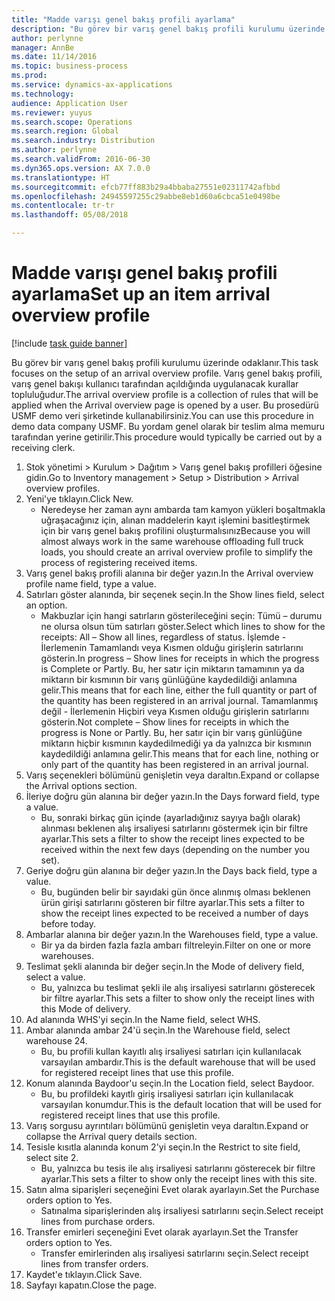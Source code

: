 ```yaml
---
title: "Madde varışı genel bakış profili ayarlama"
description: "Bu görev bir varış genel bakış profili kurulumu üzerinde odaklanır."
author: perlynne
manager: AnnBe
ms.date: 11/14/2016
ms.topic: business-process
ms.prod: 
ms.service: dynamics-ax-applications
ms.technology: 
audience: Application User
ms.reviewer: yuyus
ms.search.scope: Operations
ms.search.region: Global
ms.search.industry: Distribution
ms.author: perlynne
ms.search.validFrom: 2016-06-30
ms.dyn365.ops.version: AX 7.0.0
ms.translationtype: HT
ms.sourcegitcommit: efcb77ff883b29a4bbaba27551e02311742afbbd
ms.openlocfilehash: 24945597255c29abbe8eb1d60a6cbca51e0498be
ms.contentlocale: tr-tr
ms.lasthandoff: 05/08/2018

---
```

# <a name="set-up-an-item-arrival-overview-profile"></a><span data-ttu-id="3deb8-103">Madde varışı genel bakış profili ayarlama</span><span class="sxs-lookup"><span data-stu-id="3deb8-103">Set up an item arrival overview profile</span></span>

[!include [task guide banner](../../includes/task-guide-banner.md)]

<span data-ttu-id="3deb8-104">Bu görev bir varış genel bakış profili kurulumu üzerinde odaklanır.</span><span class="sxs-lookup"><span data-stu-id="3deb8-104">This task focuses on the setup of an arrival overview profile.</span></span> <span data-ttu-id="3deb8-105">Varış genel bakış profili, varış genel bakışı kullanıcı tarafından açıldığında uygulanacak kurallar topluluğudur.</span><span class="sxs-lookup"><span data-stu-id="3deb8-105">The arrival overview profile is a collection of rules that will be applied when the Arrival overview page is opened by a user.</span></span> <span data-ttu-id="3deb8-106">Bu prosedürü USMF demo veri şirketinde kullanabilirsiniz.</span><span class="sxs-lookup"><span data-stu-id="3deb8-106">You can use this procedure in demo data company USMF.</span></span> <span data-ttu-id="3deb8-107">Bu yordam genel olarak bir teslim alma memuru tarafından yerine getirilir.</span><span class="sxs-lookup"><span data-stu-id="3deb8-107">This procedure would typically be carried out by a receiving clerk.</span></span>





1. <span data-ttu-id="3deb8-108">Stok yönetimi > Kurulum > Dağıtım > Varış genel bakış profilleri öğesine gidin.</span><span class="sxs-lookup"><span data-stu-id="3deb8-108">Go to Inventory management > Setup > Distribution > Arrival overview profiles.</span></span>
2. <span data-ttu-id="3deb8-109">Yeni'ye tıklayın.</span><span class="sxs-lookup"><span data-stu-id="3deb8-109">Click New.</span></span>
    * <span data-ttu-id="3deb8-110">Neredeyse her zaman aynı ambarda tam kamyon yükleri boşaltmakla uğraşacağınız için, alınan maddelerin kayıt işlemini basitleştirmek için bir varış genel bakış profilini oluşturmalısınız</span><span class="sxs-lookup"><span data-stu-id="3deb8-110">Because you will almost always work in the same warehouse offloading full truck loads, you should create an arrival overview profile to simplify the process of registering received items.</span></span>  
3. <span data-ttu-id="3deb8-111">Varış genel bakış profili alanına bir değer yazın.</span><span class="sxs-lookup"><span data-stu-id="3deb8-111">In the Arrival overview profile name field, type a value.</span></span>
4. <span data-ttu-id="3deb8-112">Satırları göster alanında, bir seçenek seçin.</span><span class="sxs-lookup"><span data-stu-id="3deb8-112">In the Show lines field, select an option.</span></span>
    * <span data-ttu-id="3deb8-113">Makbuzlar için hangi satırların gösterileceğini seçin:   Tümü – durumu ne olursa olsun tüm satırları göster.</span><span class="sxs-lookup"><span data-stu-id="3deb8-113">Select which lines to show for the receipts:   All – Show all lines, regardless of status.</span></span>   <span data-ttu-id="3deb8-114">İşlemde - İlerlemenin Tamamlandı veya Kısmen olduğu girişlerin satırlarını gösterin.</span><span class="sxs-lookup"><span data-stu-id="3deb8-114">In progress – Show lines for receipts in which the progress is Complete or Partly.</span></span> <span data-ttu-id="3deb8-115">Bu, her satır için miktarın tamamının ya da miktarın bir kısmının bir varış günlüğüne kaydedildiği anlamına gelir.</span><span class="sxs-lookup"><span data-stu-id="3deb8-115">This means that for each line, either the full quantity or part of the quantity has been registered in an arrival journal.</span></span>   <span data-ttu-id="3deb8-116">Tamamlanmış değil - İlerlemenin Hiçbiri veya Kısmen olduğu girişlerin satırlarını gösterin.</span><span class="sxs-lookup"><span data-stu-id="3deb8-116">Not complete – Show lines for receipts in which the progress is None or Partly.</span></span> <span data-ttu-id="3deb8-117">Bu, her satır için bir varış günlüğüne miktarın hiçbir kısmının kaydedilmediği ya da yalnızca bir kısmının kaydedildiği anlamına gelir.</span><span class="sxs-lookup"><span data-stu-id="3deb8-117">This means that for each line, nothing or only part of the quantity has been registered in an arrival journal.</span></span>  
5. <span data-ttu-id="3deb8-118">Varış seçenekleri bölümünü genişletin veya daraltın.</span><span class="sxs-lookup"><span data-stu-id="3deb8-118">Expand or collapse the Arrival options section.</span></span>
6. <span data-ttu-id="3deb8-119">İleriye doğru gün alanına bir değer yazın.</span><span class="sxs-lookup"><span data-stu-id="3deb8-119">In the Days forward field, type a value.</span></span>
    * <span data-ttu-id="3deb8-120">Bu, sonraki birkaç gün içinde (ayarladığınız sayıya bağlı olarak) alınması beklenen alış irsaliyesi satırlarını göstermek için bir filtre ayarlar.</span><span class="sxs-lookup"><span data-stu-id="3deb8-120">This sets a filter to show the receipt lines expected to be received within the next few days (depending on the number you set).</span></span>  
7. <span data-ttu-id="3deb8-121">Geriye doğru gün alanına bir değer yazın.</span><span class="sxs-lookup"><span data-stu-id="3deb8-121">In the Days back field, type a value.</span></span>
    * <span data-ttu-id="3deb8-122">Bu, bugünden belir bir sayıdaki gün önce alınmış olması beklenen ürün girişi satırlarını gösteren bir filtre ayarlar.</span><span class="sxs-lookup"><span data-stu-id="3deb8-122">This sets a filter to show the receipt lines expected to be received a number of days before today.</span></span>  
8. <span data-ttu-id="3deb8-123">Ambarlar alanına bir değer yazın.</span><span class="sxs-lookup"><span data-stu-id="3deb8-123">In the Warehouses field, type a value.</span></span>
    * <span data-ttu-id="3deb8-124">Bir ya da birden fazla fazla ambarı filtreleyin.</span><span class="sxs-lookup"><span data-stu-id="3deb8-124">Filter on one or more warehouses.</span></span>  
9. <span data-ttu-id="3deb8-125">Teslimat şekli alanında bir değer seçin.</span><span class="sxs-lookup"><span data-stu-id="3deb8-125">In the Mode of delivery field, select a value.</span></span>
    * <span data-ttu-id="3deb8-126">Bu, yalnızca bu teslimat şekli ile alış irsaliyesi satırlarını gösterecek bir filtre ayarlar.</span><span class="sxs-lookup"><span data-stu-id="3deb8-126">This sets a filter to show only the receipt lines with this Mode of delivery.</span></span>  
10. <span data-ttu-id="3deb8-127">Ad alanında WHS'yi seçin.</span><span class="sxs-lookup"><span data-stu-id="3deb8-127">In the Name field, select WHS.</span></span>
11. <span data-ttu-id="3deb8-128">Ambar alanında ambar 24'ü seçin.</span><span class="sxs-lookup"><span data-stu-id="3deb8-128">In the Warehouse field, select warehouse 24.</span></span>
    * <span data-ttu-id="3deb8-129">Bu, bu profili kullan kayıtlı alış irsaliyesi satırları için kullanılacak varsayılan ambardır.</span><span class="sxs-lookup"><span data-stu-id="3deb8-129">This is the default warehouse that will be used for registered receipt lines that use this profile.</span></span>  
12. <span data-ttu-id="3deb8-130">Konum alanında Baydoor'u seçin.</span><span class="sxs-lookup"><span data-stu-id="3deb8-130">In the Location field, select Baydoor.</span></span>
    * <span data-ttu-id="3deb8-131">Bu, bu profildeki kayıtlı giriş irsaliyesi satırları için kullanılacak varsayılan konumdur.</span><span class="sxs-lookup"><span data-stu-id="3deb8-131">This is the default location that will be used for registered receipt lines that use this profile.</span></span>  
13. <span data-ttu-id="3deb8-132">Varış sorgusu ayrıntıları bölümünü genişletin veya daraltın.</span><span class="sxs-lookup"><span data-stu-id="3deb8-132">Expand or collapse the Arrival query details section.</span></span>
14. <span data-ttu-id="3deb8-133">Tesisle kısıtla alanında konum 2'yi seçin.</span><span class="sxs-lookup"><span data-stu-id="3deb8-133">In the Restrict to site field, select site 2.</span></span>
    * <span data-ttu-id="3deb8-134">Bu, yalnızca bu tesis ile alış irsaliyesi satırlarını gösterecek bir filtre ayarlar.</span><span class="sxs-lookup"><span data-stu-id="3deb8-134">This sets a filter to show only the receipt lines with this site.</span></span>  
15. <span data-ttu-id="3deb8-135">Satın alma siparişleri seçeneğini Evet olarak ayarlayın.</span><span class="sxs-lookup"><span data-stu-id="3deb8-135">Set the Purchase orders option to Yes.</span></span>
    * <span data-ttu-id="3deb8-136">Satınalma siparişlerinden alış irsaliyesi satırlarını seçin.</span><span class="sxs-lookup"><span data-stu-id="3deb8-136">Select receipt lines from purchase orders.</span></span>  
16. <span data-ttu-id="3deb8-137">Transfer emirleri seçeneğini Evet olarak ayarlayın.</span><span class="sxs-lookup"><span data-stu-id="3deb8-137">Set the Transfer orders option to Yes.</span></span>
    * <span data-ttu-id="3deb8-138">Transfer emirlerinden alış irsaliyesi satırlarını seçin.</span><span class="sxs-lookup"><span data-stu-id="3deb8-138">Select receipt lines from transfer orders.</span></span>  
17. <span data-ttu-id="3deb8-139">Kaydet'e tıklayın.</span><span class="sxs-lookup"><span data-stu-id="3deb8-139">Click Save.</span></span>
18. <span data-ttu-id="3deb8-140">Sayfayı kapatın.</span><span class="sxs-lookup"><span data-stu-id="3deb8-140">Close the page.</span></span>

